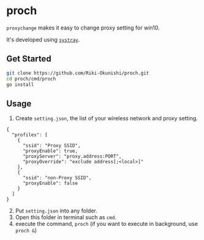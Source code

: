 # proch

`proxychange` makes it easy to change proxy setting for win10.

It's developed using [`systray`](https://github.com/getlantern/systray).

## Get Started

```bash
git clone https://github.com/Riki-Okunishi/proch.git
cd proch/cmd/proch
go install
```

## Usage
1. Create `setting.json`, the list of your wireless network and proxy setting.

```json: setting.json
{
  "profiles": [
    {
      "ssid": "Proxy SSID",
      "proxyEnable": true,
      "proxyServer": "proxy.address:PORT",
      "proxyOverride": "exclude address[;<local>]"
    },
    {
      "ssid": "non-Proxy SSID",
      "proxyEnable": false
    }
  ]
}
```

2. Put `setting.json` into any folder.
3. Open this folder in terminal such as `cmd`.
4. execute the command, `proch` (if you want to execute in background, use `proch &`)